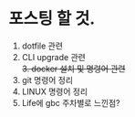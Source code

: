 # 포스팅 할 것.  

1. dotfile 관련  
2. CLI upgrade 관련  
~~3. docker 설치 및 명령어 관련~~  
4. git 명령어 정리  
5. LINUX 명령어 정리  
6. Life에 gbc 주차별로 느낀점?